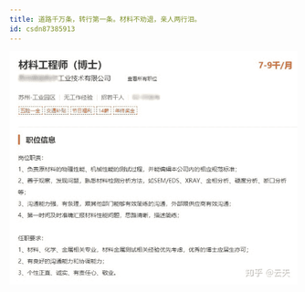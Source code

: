 ```yaml
---
title: 道路千万条，转行第一条。材料不劝退，亲人两行泪。
id: csdn87385913
---
```


![](../img/996f77e2bbfe7f4a5161e8accb31ee29.png)